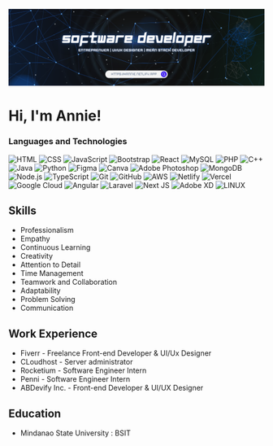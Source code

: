 ![Example Image](banner1.png)

# Hi, I'm Annie!
<!--
## About Me
I am a passionate developer interested in building amazing things with code.

### My Portfolio
<p align="center">
  <a href="https://hannie.netlify.app/">
    <img src="https://img.icons8.com/nolan/64/github.png" alt="My Portfolio" />
  </a>
</p>
-->
### Languages and Technologies 

![HTML](https://img.shields.io/badge/HTML5-E34F26?logo=html5&logoColor=white&style=flat-square)
![CSS](https://img.shields.io/badge/CSS3-1572B6?logo=css3&logoColor=white&style=flat-square)
![JavaScript](https://img.shields.io/badge/JavaScript-F7DF1E?logo=javascript&logoColor=black&style=flat-square)
![Bootstrap](https://img.shields.io/badge/Bootstrap-563D7C?logo=bootstrap&logoColor=white&style=flat-square)
![React](https://img.shields.io/badge/React-61DAFB?logo=react&logoColor=black&style=flat-square)
![MySQL](https://img.shields.io/badge/MySQL-4479A1?logo=mysql&logoColor=white&style=flat-square)
![PHP](https://img.shields.io/badge/PHP-777BB4?logo=php&logoColor=white&style=flat-square)
![C++](https://img.shields.io/badge/C++-00599C?logo=c%2B%2B&logoColor=white&style=flat-square)
![Java](https://img.shields.io/badge/Java-007396?logo=java&logoColor=white&style=flat-square)
![Python](https://img.shields.io/badge/Python-3776AB?logo=python&logoColor=white&style=flat-square)
![Figma](https://img.shields.io/badge/Figma-F24E1E?logo=figma&logoColor=white&style=flat-square)
![Canva](https://img.shields.io/badge/Canva-00C4CC?logo=canva&logoColor=white&style=flat-square)
![Adobe Photoshop](https://img.shields.io/badge/Adobe%20Photoshop-31A8FF?logo=adobe%20photoshop&logoColor=white&style=flat-square)
![MongoDB](https://img.shields.io/badge/MongoDB-47A248?logo=mongodb&logoColor=white&style=flat-square)
![Node.js](https://img.shields.io/badge/Node.js-339933?logo=node.js&logoColor=white&style=flat-square)
![TypeScript](https://img.shields.io/badge/TypeScript-007ACC?logo=typescript&logoColor=white&style=flat-square)
![Git](https://img.shields.io/badge/Git-F05032?logo=git&logoColor=white&style=flat-square)
![GitHub](https://img.shields.io/badge/GitHub-181717?logo=github&logoColor=white&style=flat-square)
![AWS](https://img.shields.io/badge/AWS-%23FF9900.svg?style=flat-square&logo=amazon-aws&logoColor=white) 
![Netlify](https://img.shields.io/badge/netlify-%23000000.svg?style=flat-square&logo=netlify&logoColor=#00C7B7) 
![Vercel](https://img.shields.io/badge/vercel-%23000000.svg?style=flat-square&logo=vercel&logoColor=white) 
![Google Cloud](https://img.shields.io/badge/Google%20Cloud-%234285F4.svg?style=flat-square&logo=google-cloud&logoColor=white) 
![Angular](https://img.shields.io/badge/angular-%23DD0031.svg?style=flat-square&logo=angular&logoColor=white) 
![Laravel](https://img.shields.io/badge/laravel-%23FF2D20.svg?style=flat-square&logo=laravel&logoColor=white) 
![Next JS](https://img.shields.io/badge/Next-black?style=flat-square&logo=next.js&logoColor=white) 
![Adobe XD](https://img.shields.io/badge/Adobe%20XD-470137?style=flat-square&logo=Adobe%20XD&logoColor=#FF61F6) 
![LINUX](https://img.shields.io/badge/Linux-FCC624?style=flat-square&logo=linux&logoColor=black) 


<!--
## Connect with Me

[![YouTube](https://img.shields.io/badge/YouTube-red?style=for-the-badge&logo=youtube)](https://www.youtube.com/your-channel-link)
[![Twitter](https://img.shields.io/badge/Twitter-blue?style=for-the-badge&logo=twitter)](https://twitter.com/your-twitter-handle)
[![Instagram](https://img.shields.io/badge/Instagram-pink?style=for-the-badge&logo=instagram)](https://www.instagram.com/your-instagram-handle)
[![Telegram](https://img.shields.io/badge/Telegram-blue?style=for-the-badge&logo=telegram)](https://t.me/your-telegram-username)
[![WhatsApp](https://img.shields.io/badge/WhatsApp-green?style=for-the-badge&logo=whatsapp)](https://wa.me/your-phone-number)
[![Facebook](https://img.shields.io/badge/Facebook-blue?style=for-the-badge&logo=facebook)](https://www.facebook.com/your-facebook-profile)

Feel free to reach out to me on any of these platforms. I'm always excited to connect with fellow developers, discuss ideas, and collaborate on interesting projects!
-->

<!--## Projects
- [Blockchain](https://hannie404.github.io/blockchain/): This project aims to provide an understanding of the potential of blockchain and NFTs, showcasing the myriad of opportunities they present for innovation, decentralization, and democratization across sectors. By exploring real-world examples and emerging trends, this project seeks to inspire and educate readers.
-->
## Skills
- Professionalism
- Empathy
- Continuous Learning
- Creativity
- Attention to Detail
- Time Management
- Teamwork and Collaboration
- Adaptability
- Problem Solving
- Communication

## Work Experience
- Fiverr - Freelance Front-end Developer & UI/Ux Designer
- CLoudhost - Server administrator
- Rocketium - Software Engineer Intern
- Penni - Software Engineer Intern
- ABDevify Inc. - Front-end Developer & UI/UX Designer
  
## Education
- Mindanao State University : BSIT

<!--
## GitHub Stats:
![](https://github-readme-stats.vercel.app/api?username=hannie404&theme=vue-dark&hide_border=true&include_all_commits=false&count_private=true)<br/>
![](https://github-readme-streak-stats.herokuapp.com/?user=hannie404&theme=vue-dark&hide_border=true)<br/>
-->
